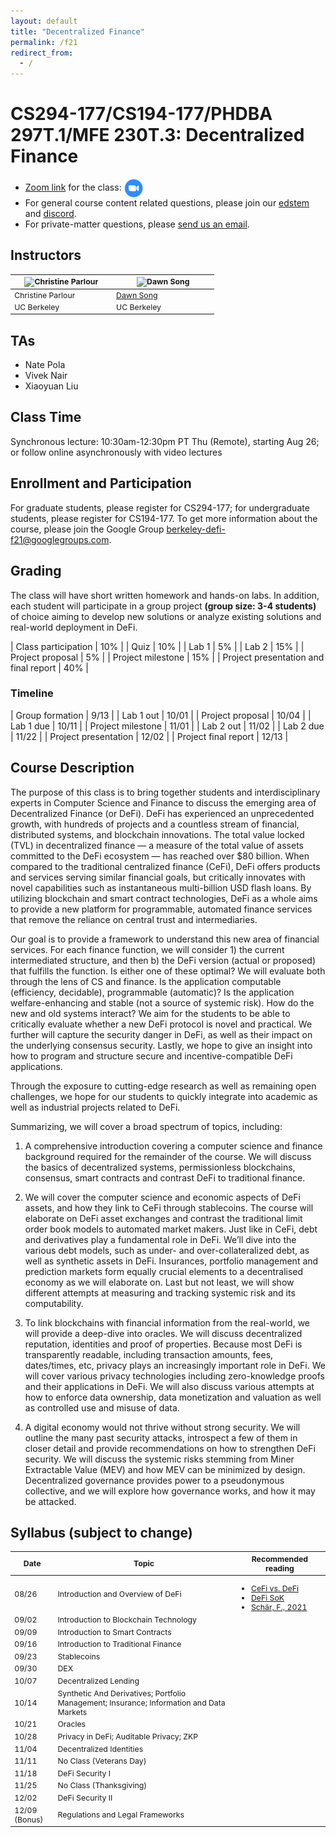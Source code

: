 ```yaml
---
layout: default
title: "Decentralized Finance"
permalink: /f21
redirect_from:
  - /
---
```


<!-- # Decentralized Finance -->

# CS294-177/CS194-177/PHDBA 297T.1/MFE 230T.3: Decentralized Finance

- [Zoom link](https://berkeley.zoom.us/j/94039559132) for the class: [ <img src="/assets/meetings.png" alt="link" width="30" style="vertical-align: middle"/> ](https://berkeley.zoom.us/j/95377826038?pwd=SEJqdEZ0UlNNNis5UGZRZ0RQRS9Ydz09)
- For general course content related questions, please join our [edstem](https://edstem.org/us/courses/7861/discussion/) and [discord](https://discord.gg/3yFqmRjZDA). 
- For private-matter questions, please [send us an email](mailto:berkeley-defi-f21-info@googlegroups.com). 

## Instructors

<table style="table-layout: fixed; font-size: 88%;">
  <thead>
    <tr>
      <!-- <th style="width: 20%;"><img style="object-fit:cover" width=150 height=200 src="https://conferences.law.stanford.edu/cyberday/wp-content/uploads/sites/10/2016/10/Bonah_Dan_cropped.jpg" alt="Dan Boneh"></th>
      <th style="width: 20%;"><img style="object-fit:cover" width=150 height=200 src="https://arthurgervais.com/images/Arthur_bio_photo.jpg" alt="Arthur Gervais"></th>
      <th style="width: 20%;"><img style="object-fit:cover" width=150 height=200 src="https://ws.engr.illinois.edu/directory/viewphoto.aspx?id=66044&s=300&type=portrait" alt="Andrew Miller"></th> -->
      <th style="width: 40%;"><img style="object-fit:cover" width=150 height=200 src="https://vcresearch.berkeley.edu/sites/default/files/styles/faculty_photo_full/public/2018-01/christine_parlour.jpg?itok=MubDXnwu" alt="Christine Parlour"></th>
      <th style="width: 40%;"><img style="object-fit:cover" width=150 height=200 src="https://people.eecs.berkeley.edu/~dawnsong/dawn-berkeley.jpg" alt="Dawn Song"></th>
    </tr>
  </thead>
  <tbody>
    <tr>
      <!-- <td><a href="https://crypto.stanford.edu/~dabo/">Dan Boneh</a></td>
      <td><a href="https://arthurgervais.com/">Arthur Gervais</a></td>
      <td><a href="http://soc1024.ece.illinois.edu/">Andrew Miller</a></td> -->
      <td>Christine Parlour</td>
      <td><a href="https://people.eecs.berkeley.edu/~dawnsong/">Dawn Song</a></td>
    </tr>
    <tr>
      <!-- <td>Stanford</td>
      <td>Imperial College London</td>
      <td>UIUC</td> -->
      <td>UC Berkeley</td>
      <td>UC Berkeley</td>
    </tr>
  </tbody>
</table>

## TAs

- Nate Pola
- Vivek Nair
- Xiaoyuan Liu

## Class Time
Synchronous lecture: 10:30am-12:30pm PT Thu (Remote), starting Aug 26; or follow online asynchronously with video lectures

## Enrollment and Participation
For graduate students, please register for CS294-177; for undergraduate students, please register for CS194-177. To get more information about the course, please join the Google Group [berkeley-defi-f21@googlegroups.com](https://groups.google.com/g/berkeley-defi-f21).

## Grading
The class will have short written homework and hands-on labs. In addition, each student will participate in a group project **(group size: 3-4 students)** of choice aiming to develop new solutions or analyze existing solutions and real-world deployment in DeFi.

| Class participation | 10% |
| Quiz | 10% |
| Lab 1 | 5% |
| Lab 2 | 15% |
| Project proposal | 5% |
| Project milestone | 15% |
| Project presentation and final report | 40% |

### Timeline

| Group formation | 9/13 |
| Lab 1 out | 10/01 |
| Project proposal | 10/04 |
| Lab 1 due | 10/11 |
| Project milestone | 11/01 |
| Lab 2 out | 11/02 |
| Lab 2 due | 11/22 |
| Project presentation | 12/02 |
| Project final report | 12/13 |

## Course Description

The purpose of this class is to bring together students and interdisciplinary experts in Computer Science and Finance to discuss the emerging area of Decentralized Finance (or DeFi). DeFi has experienced an unprecedented growth, with hundreds of projects and a countless stream of financial, distributed systems, and blockchain innovations. The total value locked (TVL) in decentralized finance — a measure of the total value of assets committed to the DeFi ecosystem — has reached over $80 billion. When compared to the traditional centralized finance (CeFi), DeFi offers products and services serving similar financial goals, but critically innovates with novel capabilities such as instantaneous multi-billion USD flash loans. By utilizing blockchain and smart contract technologies, DeFi as a whole aims to provide a new platform for programmable, automated finance services that remove the reliance on central trust and intermediaries.
 
Our goal is to provide a framework to understand this new area of financial services. For each finance function, we will consider 1) the current intermediated structure, and then b) the DeFi version (actual or proposed) that fulfills the function. Is either one of these optimal? We will evaluate both through the lens of CS and finance. Is the application computable (efficiency, decidable), programmable (automatic)? Is the application welfare-enhancing and stable (not a source of systemic risk). How do the new and old systems interact? We aim for the students to be able to critically evaluate whether a new DeFi protocol is novel and practical. We further will capture the security danger in DeFi, as well as their impact on the underlying consensus security. Lastly, we hope to give an insight into how to program and structure secure and incentive-compatible DeFi applications.
 
Through the exposure to cutting-edge research as well as remaining open challenges, we hope for our students to quickly integrate into academic as well as industrial projects related to DeFi.
 
Summarizing, we will cover a broad spectrum of topics, including:

1. A comprehensive introduction covering a computer science and finance background required for the remainder of the course. We will discuss the basics of decentralized systems, permissionless blockchains, consensus, smart contracts and contrast DeFi to traditional finance.

2. We will cover the computer science and economic aspects of DeFi assets, and how they link to CeFi through stablecoins. The course will elaborate on DeFi asset exchanges and contrast the traditional limit order book models to automated market makers. Just like in CeFi, debt and derivatives play a fundamental role in DeFi. We’ll dive into the various debt models, such as under- and over-collateralized debt, as well as synthetic assets in DeFi. Insurances, portfolio management and prediction markets form equally crucial elements to a decentralised economy as we will elaborate on. Last but not least, we will show different attempts at measuring and tracking systemic risk and its computability.

3. To link blockchains with financial information from the real-world, we will provide a deep-dive into oracles. We will discuss decentralized reputation, identities and proof of properties. Because most DeFi is transparently readable, including transaction amounts, fees, dates/times, etc, privacy plays an increasingly important role in DeFi. We will cover various privacy technologies including zero-knowledge proofs and their applications in DeFi. We will also discuss various attempts at how to enforce data ownership, data monetization and valuation as well as controlled use and misuse of data.

4. A digital economy would not thrive without strong security. We will outline the many past security attacks, introspect a few of them in closer detail and provide recommendations on how to strengthen DeFi security. We will discuss the systemic risks stemming from Miner Extractable Value (MEV) and how MEV can be minimized by design. Decentralized governance provides power to a pseudonymous collective, and we will explore how governance works, and how it may be attacked.

## Syllabus (subject to change)

<table style="table-layout: fixed; font-size: 88%;">
  <thead>
      <th style="width: 5%;">Date</th>
      <th style="width: 40%;"> Topic </th>
      <th style="width: 20%;"> Recommended reading </th>
  </thead>
  <tbody>
    <tr>
      <td> 08/26 </td>
      <td> Introduction and Overview of DeFi </td>
      <td> 
        <ul style="margin-bottom: 0;">
          <li> <a href="/assets/reading/arthur-cefi-vs-defi-2106.08157.pdf"> CeFi vs. DeFi </a> </li>
          <li> <a href="/assets/reading/defi-sok-ariah-2101.08778.pdf"> DeFi SoK </a> </li>
          <li> <a href="/assets/reading/Fabian-Schar-decentralized-finance-on-blockchain-and-smart-contract-based-financial-markets.pdf"> Schär, F., 2021 </a> </li>
        </ul>
      </td>
    </tr>
    <tr>
      <td> 09/02 </td>
      <td> Introduction to Blockchain Technology </td>
      <td> </td>
    </tr>
    <tr>
      <td> 09/09 </td>
      <td> Introduction to Smart Contracts </td>
      <td> </td>
    </tr>
    <tr>
      <td> 09/16 </td>
      <td> Introduction to Traditional Finance </td>
      <td> </td>
    </tr>
    <tr>
      <td> 09/23 </td>
      <td> Stablecoins </td>
      <td> </td>
    </tr>
    <tr>
      <td> 09/30 </td>
      <td> DEX </td>
      <td> </td>
    </tr>
    <tr>
      <td> 10/07 </td>
      <td> Decentralized Lending </td>
      <td> </td>
    </tr>
    <tr>
      <td> 10/14 </td>
      <td> Synthetic And Derivatives; Portfolio Management; Insurance; Information and Data Markets </td>
      <td> </td>
    </tr>
    <tr>
      <td> 10/21 </td>
      <td> Oracles </td>
      <td> </td>
    </tr>
    <tr> 
      <td> 10/28 </td>
      <td> Privacy in DeFi; Auditable Privacy; ZKP </td>
      <td> </td>
    </tr>
    <tr>
      <td> 11/04 </td>
      <td> Decentralized Identities </td>
      <td> </td>
    </tr>
    <tr>
      <td> 11/11 </td>
      <td> No Class (Veterans Day) </td>
      <td> </td>
    </tr>
    <tr>
      <td> 11/18 </td>
      <td> DeFi Security I </td>
      <td> </td>
    </tr>
    <tr>
      <td> 11/25 </td>
      <td> No Class (Thanksgiving) </td>
      <td> </td>
    </tr>
    <tr>
      <td> 12/02 </td>
      <td> DeFi Security II </td>
      <td> </td>
    </tr>
    <tr>
      <td> 12/09 (Bonus) </td>
      <td> Regulations and Legal Frameworks </td>
      <td> </td>
    </tr>

  </tbody>
</table>

